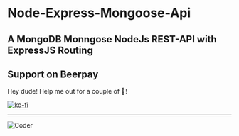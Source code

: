 # Node-Express-Mongoose-Api
## A MongoDB Monngose NodeJs REST-API with ExpressJS Routing

## Support on Beerpay
Hey dude! Help me out for a couple of :beers:!

[![ko-fi](https://www.ko-fi.com/img/githubbutton_sm.svg)](https://ko-fi.com/G2G71JOMU)

---
![Coder](https://img.shields.io/badge/Coder-AslaV3-green)
